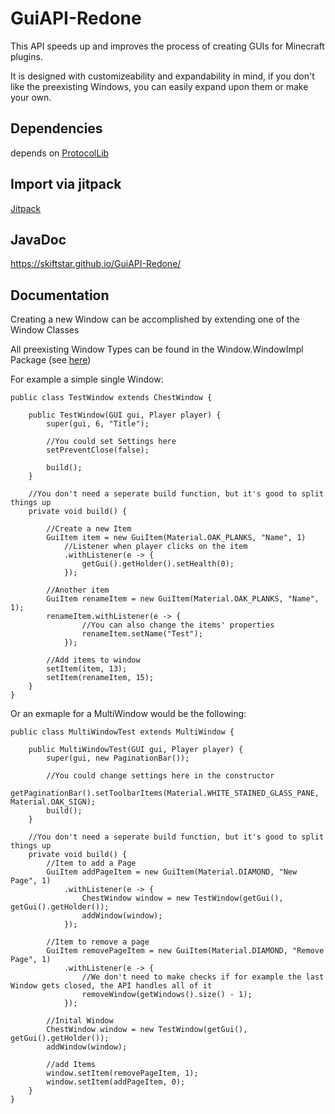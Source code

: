 # GuiAPI-Redone

This API speeds up and improves the process of creating GUIs for Minecraft plugins.

It is designed with customizeability and expandability in mind, if you don't like the preexisting Windows, you can easily expand upon them or make your own.

## Dependencies

depends on [ProtocolLib](https://www.spigotmc.org/resources/protocollib.1997/)

## Import via jitpack

[Jitpack](https://jitpack.io/#Skiftstar/GuiAPI-Redone)

## JavaDoc

https://skiftstar.github.io/GuiAPI-Redone/

## Documentation

Creating a new Window can be accomplished by extending one of the Window Classes

All preexisting Window Types can be found in the Window.WindowImpl Package (see [here](https://skiftstar.github.io/GuiAPI-Redone/Kyu/GuiAPI_Redone/Window/WindowImpl/package-summary.html))

For example a simple single Window:
```
public class TestWindow extends ChestWindow {

    public TestWindow(GUI gui, Player player) {
        super(gui, 6, "Title");

        //You could set Settings here
        setPreventClose(false);

        build();
    }

    //You don't need a seperate build function, but it's good to split things up
    private void build() {
        
        //Create a new Item
        GuiItem item = new GuiItem(Material.OAK_PLANKS, "Name", 1)
            //Listener when player clicks on the item
            .withListener(e -> {
                getGui().getHolder().setHealth(0);
            });

        //Another item
        GuiItem renameItem = new GuiItem(Material.OAK_PLANKS, "Name", 1);
        renameItem.withListener(e -> {
                //You can also change the items' properties
                renameItem.setName("Test");
            });

        //Add items to window
        setItem(item, 13);
        setItem(renameItem, 15);
    }   
}
```

Or an exmaple for a MultiWindow would be the following:
```
public class MultiWindowTest extends MultiWindow {

    public MultiWindowTest(GUI gui, Player player) {
        super(gui, new PaginationBar());

        //You could change settings here in the constructor
        getPaginationBar().setToolbarItems(Material.WHITE_STAINED_GLASS_PANE, Material.OAK_SIGN);
        build();
    }

    //You don't need a seperate build function, but it's good to split things up
    private void build() {
        //Item to add a Page
        GuiItem addPageItem = new GuiItem(Material.DIAMOND, "New Page", 1)
            .withListener(e -> {
                ChestWindow window = new TestWindow(getGui(), getGui().getHolder());
                addWindow(window);
            });
        
        //Item to remove a page
        GuiItem removePageItem = new GuiItem(Material.DIAMOND, "Remove Page", 1)
            .withListener(e -> {
                //We don't need to make checks if for example the last Window gets closed, the API handles all of it
                removeWindow(getWindows().size() - 1);
            });

        //Inital Window
        ChestWindow window = new TestWindow(getGui(), getGui().getHolder());
        addWindow(window);

        //add Items
        window.setItem(removePageItem, 1);
        window.setItem(addPageItem, 0);
    }   
}
```
